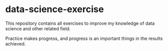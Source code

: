 # data-science-exercise

This repository contains all exercises to improve my knowledge of data science and other related field.


Practice makes progress, and progress is an important things in the results achieved.
